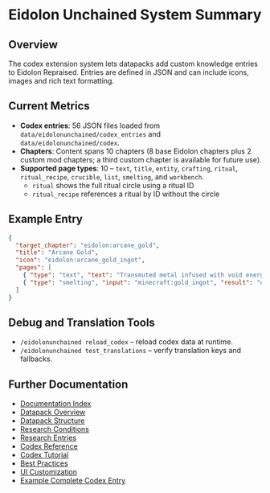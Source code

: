 # Eidolon Unchained System Summary

## Overview
The codex extension system lets datapacks add custom knowledge entries to Eidolon Repraised. Entries are defined in JSON and can include icons, images and rich text formatting.

## Current Metrics
- **Codex entries**: 56 JSON files loaded from `data/eidolonunchained/codex_entries` and `data/eidolonunchained/codex`.
- **Chapters**: Content spans 10 chapters (8 base Eidolon chapters plus 2 custom mod chapters; a third custom chapter is available for future use).
- **Supported page types**: 10 – `text`, `title`, `entity`, `crafting`, `ritual`, `ritual_recipe`, `crucible`, `list`, `smelting`, and `workbench`.
  - `ritual` shows the full ritual circle using a ritual ID
  - `ritual_recipe` references a ritual by ID without the circle

## Example Entry
```json
{
  "target_chapter": "eidolon:arcane_gold",
  "title": "Arcane Gold",
  "icon": "eidolon:arcane_gold_ingot",
  "pages": [
    { "type": "text", "text": "Transmuted metal infused with void energy." },
    { "type": "smelting", "input": "minecraft:gold_ingot", "result": "eidolon:arcane_gold_ingot" }
  ]
}
```

## Debug and Translation Tools
- `/eidolonunchained reload_codex` – reload codex data at runtime.
- `/eidolonunchained test_translations` – verify translation keys and fallbacks.

## Further Documentation
- [Documentation Index](../README.md)
- [Datapack Overview](../datapack_overview.md)
- [Datapack Structure](../DATAPACK_STRUCTURE.md)
- [Research Conditions](../RESEARCH_CONDITIONS.md)
- [Research Entries](../research_entries.md)
- [Codex Reference](../codex_reference.md)
- [Codex Tutorial](../codex_tutorial.md)
- [Best Practices](../best_practices.md)
- [UI Customization](../ui_customization.md)
- [Example Complete Codex Entry](../EXAMPLE_COMPLETE_CODEX_ENTRY.json)
